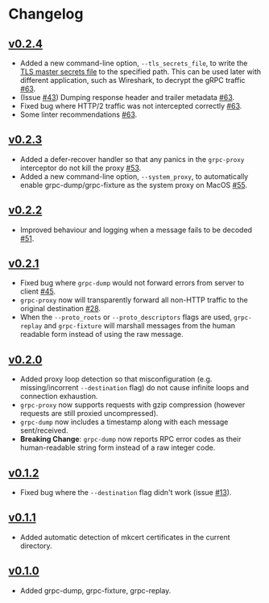 # Changelog

## [v0.2.4](https://github.com/bradleyjkemp/grpc-tools/releases/tag/v0.2.4)
* Added a new command-line option, `--tls_secrets_file`, to write the [TLS master secrets file](https://developer.mozilla.org/en-US/docs/Mozilla/Projects/NSS/Key_Log_Format) to the specified path. This can be used later with different application, such as Wireshark, to decrypt the gRPC traffic  [#63](https://github.com/bradleyjkemp/grpc-tools/pull/63).
* (Issue [#43](https://github.com/bradleyjkemp/grpc-tools/issues/43)) Dumping response header and trailer metadata [#63](https://github.com/bradleyjkemp/grpc-tools/pull/63).
* Fixed bug where HTTP/2 traffic was not intercepted correctly  [#63](https://github.com/bradleyjkemp/grpc-tools/pull/63).
* Some linter recommendations [#63](https://github.com/bradleyjkemp/grpc-tools/pull/63).

## [v0.2.3](https://github.com/bradleyjkemp/grpc-tools/releases/tag/v0.2.3)
* Added a defer-recover handler so that any panics in the `grpc-proxy` interceptor do not kill the proxy [#53](https://github.com/bradleyjkemp/grpc-tools/pull/53).
* Added a new command-line option, `--system_proxy`, to automatically enable grpc-dump/grpc-fixture as the system proxy on MacOS [#55](https://github.com/bradleyjkemp/grpc-tools/pull/55).

## [v0.2.2](https://github.com/bradleyjkemp/grpc-tools/releases/tag/v0.2.2)
* Improved behaviour and logging when a message fails to be decoded [#51](https://github.com/bradleyjkemp/grpc-tools/pull/51).

## [v0.2.1](https://github.com/bradleyjkemp/grpc-tools/releases/tag/v0.2.1)
* Fixed bug where `grpc-dump` would not forward errors from server to client [#45](https://github.com/bradleyjkemp/grpc-tools/pull/45).
* `grpc-proxy` now will transparently forward all non-HTTP traffic to the original destination [#28](https://github.com/bradleyjkemp/grpc-tools/pull/28).
* When the `--proto_roots` or `--proto_descriptors` flags are used, `grpc-replay` and `grpc-fixture` will marshall messages from the human readable form instead of using the raw message.

## [v0.2.0](https://github.com/bradleyjkemp/grpc-tools/releases/tag/v0.2.0)
* Added proxy loop detection so that misconfiguration (e.g. missing/incorrent `--destination` flag) do not cause infinite loops and connection exhaustion.
* `grpc-proxy` now supports requests with gzip compression (however requests are still proxied uncompressed).
* `grpc-dump` now includes a timestamp along with each message sent/received.
* **Breaking Change**: `grpc-dump` now reports RPC error codes as their human-readable string form instead of a raw integer code.

## [v0.1.2](https://github.com/bradleyjkemp/grpc-tools/releases/tag/v0.1.2)
* Fixed bug where the `--destination` flag didn't work (issue [#13](https://github.com/bradleyjkemp/grpc-tools/issues/13)).

## [v0.1.1](https://github.com/bradleyjkemp/grpc-tools/releases/tag/v0.1.1)
* Added automatic detection of mkcert certificates in the current directory.

## [v0.1.0](https://github.com/bradleyjkemp/grpc-tools/releases/tag/v0.1.0)
* Added grpc-dump, grpc-fixture, grpc-replay.
